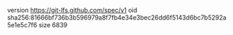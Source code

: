 version https://git-lfs.github.com/spec/v1
oid sha256:81666bf736b3b596979a8f7fb4e34e3bec26dd6f5143d6bc7b5292a5e1e5c7f6
size 6839
